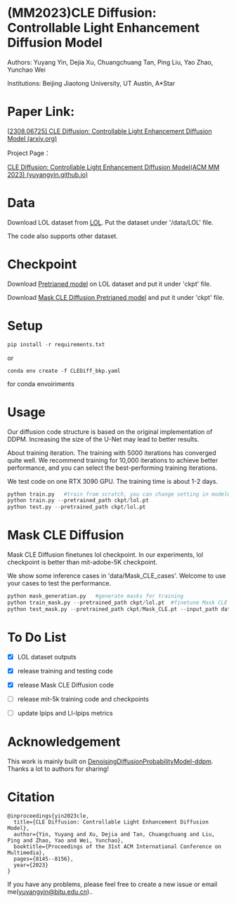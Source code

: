 # **(MM2023)CLE Diffusion: Controllable Light Enhancement Diffusion Model**
Authors: Yuyang Yin, Dejia Xu, Chuangchuang Tan, Ping Liu, Yao Zhao, Yunchao Wei

Institutions: Beijing Jiaotong University, UT Austin, A*Star

# Paper Link:

[[2308.06725\] CLE Diffusion: Controllable Light Enhancement Diffusion Model (arxiv.org)](https://arxiv.org/abs/2308.06725)




Project Page：

[CLE Diffusion: Controllable Light Enhancement Diffusion Model(ACM MM 2023) (yuyangyin.github.io)](https://yuyangyin.github.io/CLEDiffusion/)


# Data
Download LOL dataset from [LOL](https://daooshee.github.io/BMVC2018website/). Put the dataset under '/data/LOL' file.

The code also supports other dataset.

# Checkpoint
Download [Pretrianed model](https://drive.google.com/file/d/1uf8Sj1LUduWs6TALM77wxapMAmoGIaEY/view?usp=sharing) on LOL dataset and put it under 'ckpt' file.

Download [Mask CLE Diffusion Pretrianed model](https://drive.google.com/file/d/1VZT3iWgBy_TXA3ASUf_M9_JdfYD4PGlI/view?usp=sharing) and put it under 'ckpt' file. 

# Setup
```python
pip install -r requirements.txt
```

or 

```
conda env create -f CLEDiff_bkp.yaml
```

for conda envoiriments

# Usage
Our diffusion code structure is based on the original implementation of DDPM. Increasing the size of the U-Net may lead to better results.

About training iteration. The training with 5000 iterations has converged quite well. We recommend training for 10,000 iterations to achieve better performance, and you can select the best-performing training iterations.

We test code on one RTX 3090 GPU. The training time is about 1-2 days.
```python
python train.py   #train from scratch, you can change setting in modelConfig 
python train.py --pretrained_path ckpt/lol.pt  
python test.py --pretrained_path ckpt/lol.pt  
```

# Mask CLE Diffusion
Mask CLE Diffusion finetunes lol checkpoint. In our experiments, lol checkpoint is better than mit-adobe-5K checkpoint.

We show some inference cases in 'data/Mask_CLE_cases'. Welcome to use your cases to test the performance.

```python
python mask_generation.py   #generate masks for training
python train_mask.py --pretrained_path ckpt/lol.pt  #finetune Mask CLE Diffusion
python test_mask.py --pretrained_path ckpt/Mask_CLE.pt --input_path data/Mask_CLE_cases/opera.png --mask_path data/Mask_CLE_cases/opera_mask.png --data_name opera
```




# To Do List

- [x] LOL dataset outputs

- [x] release training and testing code

- [x] release Mask CLE Diffusion code

- [ ] release mit-5k training code and checkpoints

- [ ] update lpips and LI-lpips metrics



# Acknowledgement
This work is mainly built on [DenoisingDiffusionProbabilityModel-ddpm](https://github.com/zoubohao/DenoisingDiffusionProbabilityModel-ddpm-). Thanks a lot to authors for sharing!

# Citation



```
@inproceedings{yin2023cle,
  title={CLE Diffusion: Controllable Light Enhancement Diffusion Model},
  author={Yin, Yuyang and Xu, Dejia and Tan, Chuangchuang and Liu, Ping and Zhao, Yao and Wei, Yunchao},
  booktitle={Proceedings of the 31st ACM International Conference on Multimedia},
  pages={8145--8156},
  year={2023}
}
```

If you have any problems, please feel free to create a new issue or email me(yuyangyin@bjtu.edu.cn)..
